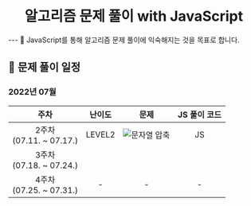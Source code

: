 <div align="center">
  <h1>알고리즘 문제 풀이 with JavaScript</h2>
</div>
---
🎯 JavaScript를 통해 알고리즘 문제 풀이에 익숙해지는 것을 목표로 합니다.

## 📆 문제 풀이 일정

### 2022년 07월

|             주차             | 난이도 |                                                문제                                                 | JS 풀이 코드 |
| :--------------------------: | :----: | :-------------------------------------------------------------------------------------------------: | :----------: |
| 2주차<br />(07.11. ~ 07.17.) | LEVEL2 | ![문자열 압축](https://school.programmers.co.kr/learn/courses/30/lessons/60057?language=javascript) |      JS      |
| 3주차<br />(07.18. ~ 07.24.) |        |                                                                                                     |              |
| 4주차<br />(07.25. ~ 07.31.) |   -    |                                                  -                                                  |      -       |
